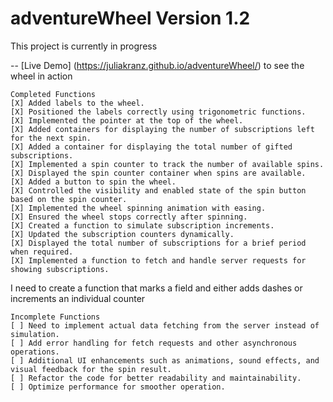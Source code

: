 # adventureWheel Version 1.2 
This project is currently in progress

-- [Live Demo] (https://juliakranz.github.io/adventureWheel/) to see the wheel in action 

    Completed Functions
    [X] Added labels to the wheel.
    [X] Positioned the labels correctly using trigonometric functions.
    [X] Implemented the pointer at the top of the wheel.
    [X] Added containers for displaying the number of subscriptions left for the next spin.
    [X] Added a container for displaying the total number of gifted subscriptions.
    [X] Implemented a spin counter to track the number of available spins.
    [X] Displayed the spin counter container when spins are available.
    [X] Added a button to spin the wheel.
    [X] Controlled the visibility and enabled state of the spin button based on the spin counter.
    [X] Implemented the wheel spinning animation with easing.
    [X] Ensured the wheel stops correctly after spinning.
    [X] Created a function to simulate subscription increments.
    [X] Updated the subscription counters dynamically.
    [X] Displayed the total number of subscriptions for a brief period when required.
    [X] Implemented a function to fetch and handle server requests for showing subscriptions.

I need to create a function that marks a field and either adds dashes or increments an individual counter
      
    Incomplete Functions
    [ ] Need to implement actual data fetching from the server instead of simulation.
    [ ] Add error handling for fetch requests and other asynchronous operations.
    [ ] Additional UI enhancements such as animations, sound effects, and visual feedback for the spin result.
    [ ] Refactor the code for better readability and maintainability.
    [ ] Optimize performance for smoother operation.
